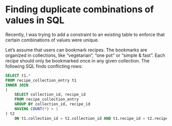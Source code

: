 # Finding duplicate combinations of values in SQL

Recently, I was trying to add a constraint to an existing table to enforce that certain combinations of values were unique.

Let’s assume that users can bookmark recipes. The bookmarks are organized in collections, like “vegetarian”, “one pot” or “simple & fast”.
Each recipe should only be bookmarked once in any given collection.
The following SQL finds conflicting rows:

```sql
SELECT t1.*
FROM recipe_collection_entry t1
INNER JOIN
(
    SELECT collection_id, recipe_id
    FROM recipe_collection_entry
    GROUP BY collection_id, recipe_id
    HAVING COUNT(*) > 1
) t2
    ON t1.collection_id = t2.collection_id AND t1.recipe_id = t2.recipe_id;
```
